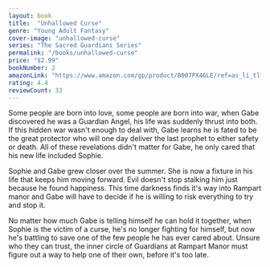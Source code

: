 ```yaml
---
layout: book
title:  "Unhallowed Curse"
genre: "Young Adult Fantasy"
cover-image: "unhallowed-curse"
series: "The Sacred Guardians Series"
permalink: "/books/unhallowed-curse"
price: "$2.99"
bookNumber: 2
amazonLink: "https://www.amazon.com/gp/product/B007PX46LE/ref=as_li_tl?ie=UTF8&tag=owensmc-20&camp=1789&creative=9325&linkCode=as2&creativeASIN=B007PX46LE&linkId=bc0a35a0f357eba0fc59e732b73c8c95"
rating: 4.4
reviewCount: 33
---
```

Some people are born into love, some people are born into war, when Gabe discovered he was a Guardian Angel, his life was suddenly thrust into both. If this hidden war wasn't enough to deal with, Gabe learns he is fated to be the great protector who will one day deliver the last prophet to either safety or death. All of these revelations didn't matter for Gabe, he only cared that his new life included Sophie. 

Sophie and Gabe grew closer over the summer. She is now a fixture in his life that keeps him moving forward. Evil doesn't stop stalking him just because he found happiness. This time darkness finds it's way into Rampart manor and Gabe will have to decide if he is willing to risk everything to try and stop it. 

No matter how much Gabe is telling himself he can hold it together, when Sophie is the victim of a curse, he's no longer fighting for himself, but now he's battling to save one of the few people he has ever cared about. Unsure who they can trust, the inner circle of Guardians at Rampart Manor must figure out a way to help one of their own, before it's too late. 

